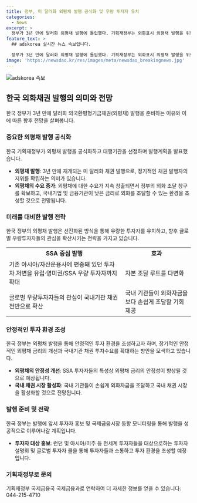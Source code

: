 ```yaml
---
title: 정부, 미 달러화 외평채 발행 공식화 및 우량 투자자 유치
categories:
  - News
excerpt: >
  정부가 3년 만에 달러화 외평채 발행에 돌입했다. 기획재정부는 외화표시 외평채 발행을 위한 대행기관 선정과 발행계획을 발표했으며, 이로써 정기적인 채권 발행자의 지위를 확립하고 외화 조달 창구를 확보할 것으로 전망된다. 또한, 선진화된 발행방식을 통해 우량한 투자자를 유치하고 글로벌 우량투자자들의 관심이 국내기관 채권으로 확산될 것으로 기대된다. 이를 통해 국내 기관들이 외화자금을 보다 쉽게 조달할 수 있게 될 것으로 예상된다.
feature_text: >
  ## adskorea 실시간 뉴스 속보입니다.

  정부가 3년 만에 달러화 외평채 발행에 돌입했다. 기획재정부는 외화표시 외평채 발행을 위한 대행기관 선정과 발행계획을 발표했으며, 이로써 정기적인 채권 발행자의 지위를 확립하고 외화 조달 창구를 확보할 것으로 전망된다. 또한, 선진화된 발행방식을 통해 우량한 투자자를 유치하고 글로벌 우량투자자들의 관심이 국내기관 채권으로 확산될 것으로 기대된다. 이를 통해 국내 기관들이 외화자금을 보다 쉽게 조달할 수 있게 될 것으로 예상된다.
image: 'https://newsdao.kr/res/images/meta/newsdao_breakingnews.jpg'
---
```


<p><img src="https://newsdao.kr/res/images/meta/newsdao_breakingnews.jpg" alt="adskorea 속보" /></p>

<h2 data-ke-size="size26">한국 외화채권 발행의 의미와 전망</h2>

<p data-ke-size="size16">한국 정부가 3년 만에 달러화 외국환평형기금채권(외평채) 발행을 준비하는 이유와 이에 따른 향후 전망을 살펴봅니다.</p>

<h3><b>중요한 외평채 발행 공식화</b></h3>

<p data-ke-size="size16">한국 기획재정부가 외평채 발행을 공식화하고 대행기관을 선정하며 발행계획을 발표했습니다.</p>

<ul>
  <li><b>외평채 발행</b>: 3년 만에 재개되는 미 달러화 채권 발행으로, 정기적인 채권 발행자의 지위를 확립하는 의미가 있습니다.</li>
  <li><b>외평채의 수요 증가</b>: 외평채에 대한 수요가 지속 창출되면서 정부의 외화 조달 창구를 확보하고, 국내기업 및 금융기관이 낮은 금리로 외화를 조달할 수 있는 환경을 조성할 것으로 전망됩니다.</li>
</ul>

<h3><b>미래를 대비한 발행 전략</b></h3>

<p data-ke-size="size16">한국 정부의 외평채 발행은 선진화된 방식을 통해 우량한 투자자를 유치하고, 향후 글로벌 우량투자자들의 관심을 확산시키는 전략을 가지고 있습니다.</p>

<table>
  <tr>
    <td style="text-align: center; height: 17px;"><b>SSA 중심 발행</b></td>
    <td style="text-align: center; height: 17px;"><b>효과</b></td>
  </tr>
  <tr>
    <td style="text-align: left;">기존 아시아/자산운용사에 편중돼 있던 투자자 저변을 유럽·영미권/SSA 우량 투자자까지 확대</td>
    <td style="text-align: left;">자본 조달 루트를 다변화</td>
  </tr>
  <tr>
    <td style="text-align: left;">글로벌 우량투자자들의 관심이 국내기관 채권 전반으로 확산</td>
    <td style="text-align: left;">국내 기관들이 외화자금을 보다 손쉽게 조달할 기회 제공</td>
  </tr>
</table>

<h3><b>안정적인 투자 환경 조성</b></h3>

<p data-ke-size="size16">한국 정부는 외평채 발행을 통해 안정적인 투자 환경을 조성하고자 하며, 장기적인 안정적인 외평채 금리의 개선과 국내기관 채권 투자수요를 확대하는 방안을 모색하고 있습니다.</p>

<ul>
  <li><b>외평채의 안정성 개선</b>: SSA 투자자들의 특성상 외평채 금리의 안정성이 향상될 것으로 예상됩니다.</li>
  <li><b>국내 채권 시장 활성화</b>: 국내 기관들이 손쉽게 외화자금을 조달하고 국내 채권 시장을 활성화할 것으로 전망됩니다.</li>
</ul>

<h3><b>발행 준비 및 전략</b></h3>

<p data-ke-size="size16">한국 정부는 발행에 앞서 투자자 홍보 및 국제금융시장 동향 모니터링을 통해 발행을 성공적으로 이루어나갈 계획입니다.</p>

<ul>
  <li><b>투자자 대상 홍보</b>: 런던 및 아시아/미주 등 전세계 투자자들을 대상으로하는 투자자 설명회 및 글로벌 투자자 콜을 통해 투자자들과 소통하고 투자 환경을 조성할 예정입니다.</li>
</ul>

<h3><b>기획재정부로 문의</b></h3>

<p data-ke-size="size16">기획재정부 국제금융국 국제금융과로 연락하여 더 자세한 정보를 얻을 수 있습니다: 044-215-4710</p>

<p data-ke-size="size16"></p>

